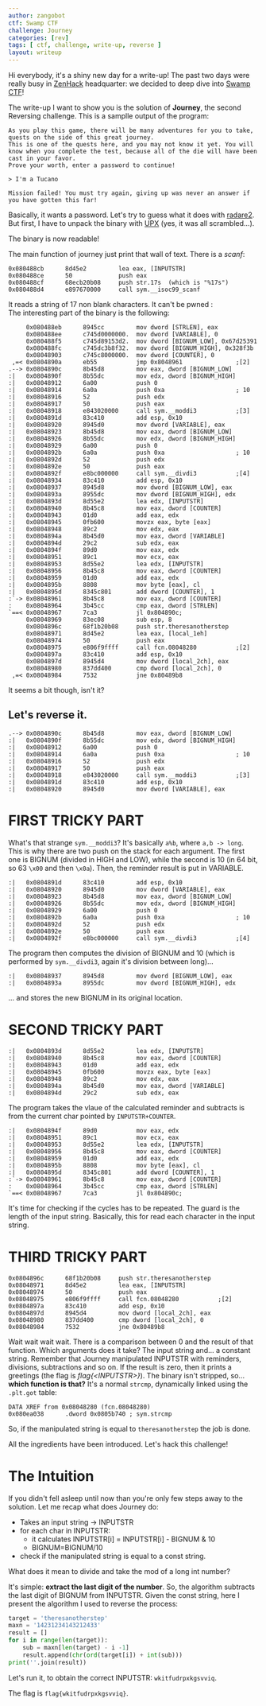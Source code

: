 ```yaml
---
author: zangobot
ctf: Swamp CTF
challenge: Journey
categories: [rev]
tags: [ ctf, challenge, write-up, reverse ]
layout: writeup
---
```


Hi everybody, it's a shiny new day for a write-up!
The past two days were really busy in <span style="color: blue">[ZenHack](http://zenhack.team)</span> headquarter:
we decided to deep dive into <span style="color: blue">[Swamp CTF](https://play.swampctf.com/)</span>!

The write-up I want to show you is the solution of **Journey**, the second Reversing challenge.
This is a samplle output of the program:
```
As you play this game, there will be many adventures for you to take,
quests on the side of this great journey.
This is one of the quests here, and you may not know it yet. You will
know when you complete the test, because all of the die will have been
cast in your favor.
Prove your worth, enter a password to continue!

> I'm a Tucano

Mission failed! You must try again, giving up was never an answer if
you have gotten this far!
```
Basically, it wants a password. Let's try to guess what it does with [radare2](http://rada.re).
But first, I have to unpack the binary with [UPX](https://upx.github.io/) (yes, it was all scrambled...).

The binary is now readable!

The main function of journey just print that wall of text. There is a *scanf*: <br>
```
0x080488cb      8d45e2         lea eax, [INPUTSTR]
0x080488ce      50             push eax
0x080488cf      68ecb20b08     push str.17s  (which is "%17s")
0x080488d4      e897670000     call sym.__isoc99_scanf
```
It reads a string of 17 non blank characters. It can't be pwned :\
The interesting part of the binary is the following:

```
     0x080488eb      8945cc         mov dword [STRLEN], eax
     0x080488ee      c745d0000000.  mov dword [VARIABLE], 0
     0x080488f5      c745d89153d2.  mov dword [BIGNUM_LOW], 0x67d25391
     0x080488fc      c745dc3b8f32.  mov dword [BIGNUM_HIGH], 0x328f3b
     0x08048903      c745c8000000.  mov dword [COUNTER], 0
 ,=< 0x0804890a      eb55           jmp 0x8048961               ;[2]
.--> 0x0804890c      8b45d8         mov eax, dword [BIGNUM_LOW]
:|   0x0804890f      8b55dc         mov edx, dword [BIGNUM_HIGH]
:|   0x08048912      6a00           push 0
:|   0x08048914      6a0a           push 0xa                    ; 10
:|   0x08048916      52             push edx
:|   0x08048917      50             push eax
:|   0x08048918      e843020000     call sym.__moddi3           ;[3]
:|   0x0804891d      83c410         add esp, 0x10
:|   0x08048920      8945d0         mov dword [VARIABLE], eax
:|   0x08048923      8b45d8         mov eax, dword [BIGNUM_LOW]
:|   0x08048926      8b55dc         mov edx, dword [BIGNUM_HIGH]
:|   0x08048929      6a00           push 0
:|   0x0804892b      6a0a           push 0xa                    ; 10
:|   0x0804892d      52             push edx
:|   0x0804892e      50             push eax
:|   0x0804892f      e8bc000000     call sym.__divdi3           ;[4]
:|   0x08048934      83c410         add esp, 0x10
:|   0x08048937      8945d8         mov dword [BIGNUM_LOW], eax
:|   0x0804893a      8955dc         mov dword [BIGNUM_HIGH], edx
:|   0x0804893d      8d55e2         lea edx, [INPUTSTR]
:|   0x08048940      8b45c8         mov eax, dword [COUNTER]
:|   0x08048943      01d0           add eax, edx
:|   0x08048945      0fb600         movzx eax, byte [eax]
:|   0x08048948      89c2           mov edx, eax
:|   0x0804894a      8b45d0         mov eax, dword [VARIABLE]
:|   0x0804894d      29c2           sub edx, eax
:|   0x0804894f      89d0           mov eax, edx
:|   0x08048951      89c1           mov ecx, eax
:|   0x08048953      8d55e2         lea edx, [INPUTSTR]
:|   0x08048956      8b45c8         mov eax, dword [COUNTER]
:|   0x08048959      01d0           add eax, edx
:|   0x0804895b      8808           mov byte [eax], cl
:|   0x0804895d      8345c801       add dword [COUNTER], 1
:`-> 0x08048961      8b45c8         mov eax, dword [COUNTER]
:    0x08048964      3b45cc         cmp eax, dword [STRLEN]
`==< 0x08048967      7ca3           jl 0x804890c;
     0x08048969      83ec08         sub esp, 8
     0x0804896c      68f1b20b08     push str.theresanotherstep
     0x08048971      8d45e2         lea eax, [local_1eh]
     0x08048974      50             push eax
     0x08048975      e806f9ffff     call fcn.08048280           ;[2]
     0x0804897a      83c410         add esp, 0x10
     0x0804897d      8945d4         mov dword [local_2ch], eax
     0x08048980      837dd400       cmp dword [local_2ch], 0
 ,=< 0x08048984      7532           jne 0x80489b8
```

It seems a bit though, isn't it?
## Let's reverse it.

```
.--> 0x0804890c      8b45d8         mov eax, dword [BIGNUM_LOW]
:|   0x0804890f      8b55dc         mov edx, dword [BIGNUM_HIGH]
:|   0x08048912      6a00           push 0
:|   0x08048914      6a0a           push 0xa                    ; 10
:|   0x08048916      52             push edx
:|   0x08048917      50             push eax
:|   0x08048918      e843020000     call sym.__moddi3           ;[3]
:|   0x0804891d      83c410         add esp, 0x10
:|   0x08048920      8945d0         mov dword [VARIABLE], eax
```
# FIRST TRICKY PART
What's that strange `sym.__moddi3`?
It's basically `a%b`, where `a,b -> long`. This is why there are two push on the stack for each argument.
The first one is BIGNUM (divided in HIGH and LOW), while the second is 10 (in 64 bit, so 63 `\x00` and then `\x0a`).
Then, the reminder result is put in VARIABLE.
```
:|   0x0804891d      83c410         add esp, 0x10
:|   0x08048920      8945d0         mov dword [VARIABLE], eax
:|   0x08048923      8b45d8         mov eax, dword [BIGNUM_LOW]
:|   0x08048926      8b55dc         mov edx, dword [BIGNUM_HIGH]
:|   0x08048929      6a00           push 0
:|   0x0804892b      6a0a           push 0xa                    ; 10
:|   0x0804892d      52             push edx
:|   0x0804892e      50             push eax
:|   0x0804892f      e8bc000000     call sym.__divdi3           ;[4]
```

The program then computes the division of BIGNUM and 10 (which is performed by `sym.__divdi3`, again it's division between long)...
```
:|   0x08048937      8945d8         mov dword [BIGNUM_LOW], eax
:|   0x0804893a      8955dc         mov dword [BIGNUM_HIGH], edx
```
... and stores the new BIGNUM in its original location.

# SECOND TRICKY PART
```
:|   0x0804893d      8d55e2         lea edx, [INPUTSTR]
:|   0x08048940      8b45c8         mov eax, dword [COUNTER]
:|   0x08048943      01d0           add eax, edx
:|   0x08048945      0fb600         movzx eax, byte [eax]
:|   0x08048948      89c2           mov edx, eax
:|   0x0804894a      8b45d0         mov eax, dword [VARIABLE]
:|   0x0804894d      29c2           sub edx, eax
```
The program takes the vlaue of the calculated reminder and subtracts is from the current
char pointed by `INPUTSTR+COUNTER`.

```
:|   0x0804894f      89d0           mov eax, edx
:|   0x08048951      89c1           mov ecx, eax
:|   0x08048953      8d55e2         lea edx, [INPUTSTR]
:|   0x08048956      8b45c8         mov eax, dword [COUNTER]
:|   0x08048959      01d0           add eax, edx
:|   0x0804895b      8808           mov byte [eax], cl
:|   0x0804895d      8345c801       add dword [COUNTER], 1
:`-> 0x08048961      8b45c8         mov eax, dword [COUNTER]
:    0x08048964      3b45cc         cmp eax, dword [STRLEN]
`==< 0x08048967      7ca3           jl 0x804890c;
```
It's time for checking if the cycles has to be repeated. The guard is the length of the input string.
Basically, this for read each character in the input string.

# THIRD TRICKY PART
```
0x0804896c      68f1b20b08     push str.theresanotherstep
0x08048971      8d45e2         lea eax, [INPUTSTR]
0x08048974      50             push eax
0x08048975      e806f9ffff     call fcn.08048280           ;[2]
0x0804897a      83c410         add esp, 0x10
0x0804897d      8945d4         mov dword [local_2ch], eax
0x08048980      837dd400       cmp dword [local_2ch], 0
0x08048984      7532           jne 0x80489b8
```
Wait wait wait wait. There is a comparison between 0 and the result of that function.
Which arguments does it take? The input string and... a constant string.
Remember that Journey manipulated INPUTSTR with reminders, divisions, subtractions and so on.
If the result is zero, then it prints a greetings (the flag is *flag{\<INPUTSTR\>}*).
The binary isn't stripped, so... **which function is that?**
It's a normal `strcmp`, dynamically linked using the `.plt.got` table:

```
DATA XREF from 0x08048280 (fcn.08048280)
0x080ea038      .dword 0x0805b740 ; sym.strcmp  
```

So, if the manipulated string is equal to `theresanotherstep` the job is done.

All the ingredients have been introduced. Let's hack this challenge!

# The Intuition
If you didn't fell asleep until now than you're only few steps away to the solution. Let me recap what does Journey do:

* Takes an input string -> INPUTSTR
* for each char in INPUTSTR:
    * it calculates INPUTSTR[i] = INPUTSTR[i] - BIGNUM & 10
    * BIGNUM=BIGNUM/10
* check if the manipulated string is equal to a const string.

What does it mean to divide and take the mod of a long int number?

It's simple: **extract the last digit of the number**. So, the algorithm subtracts the last digit of BIGNUM from
INPUTSTR. Given the const string, here I present the algorithm I used to reverse the process:

```python
target = 'theresanotherstep'
maxn = '14231234143212433'
result = []
for i in range(len(target)):
    sub = maxn[len(target) - i -1]
    result.append(chr(ord(target[i]) + int(sub)))
print(''.join(result))
```

Let's run it, to obtain the correct INPUTSTR: `wkitfudrpxkgsvviq`.

The flag is `flag{wkitfudrpxkgsvviq}`.

